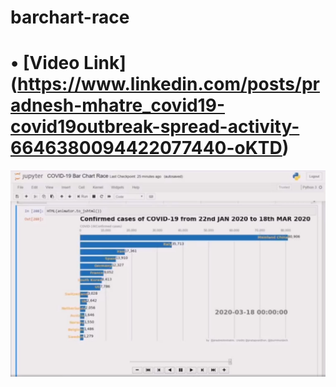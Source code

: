 # barchart-race

# • [Video Link] (https://www.linkedin.com/posts/pradnesh-mhatre_covid19-covid19outbreak-spread-activity-6646380094422077440-oKTD)

![alt text](https://github.com/pradneshhhh/barchart-race/blob/master/barchart-race.JPG?raw=true)

